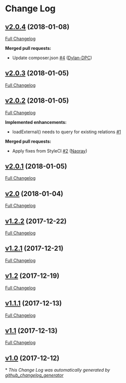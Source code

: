 # Change Log

## [v2.0.4](https://github.com/byte5digital/laravel-harvest/tree/v2.0.4) (2018-01-08)
[Full Changelog](https://github.com/byte5digital/laravel-harvest/compare/v2.0.3...v2.0.4)

**Merged pull requests:**

- Update composer.json [\#4](https://github.com/byte5digital/laravel-harvest/pull/4) ([Dylan-DPC](https://github.com/Dylan-DPC))

## [v2.0.3](https://github.com/byte5digital/laravel-harvest/tree/v2.0.3) (2018-01-05)
[Full Changelog](https://github.com/byte5digital/laravel-harvest/compare/v2.0.2...v2.0.3)

## [v2.0.2](https://github.com/byte5digital/laravel-harvest/tree/v2.0.2) (2018-01-05)
[Full Changelog](https://github.com/byte5digital/laravel-harvest/compare/v2.0.1...v2.0.2)

**Implemented enhancements:**

- loadExternal\(\) needs to query for existing relations [\#1](https://github.com/byte5digital/laravel-harvest/issues/1)

**Merged pull requests:**

- Apply fixes from StyleCI [\#2](https://github.com/byte5digital/laravel-harvest/pull/2) ([Naoray](https://github.com/Naoray))

## [v2.0.1](https://github.com/byte5digital/laravel-harvest/tree/v2.0.1) (2018-01-05)
[Full Changelog](https://github.com/byte5digital/laravel-harvest/compare/v2.0...v2.0.1)

## [v2.0](https://github.com/byte5digital/laravel-harvest/tree/v2.0) (2018-01-04)
[Full Changelog](https://github.com/byte5digital/laravel-harvest/compare/v1.2.2...v2.0)

## [v1.2.2](https://github.com/byte5digital/laravel-harvest/tree/v1.2.2) (2017-12-22)
[Full Changelog](https://github.com/byte5digital/laravel-harvest/compare/v1.2.1...v1.2.2)

## [v1.2.1](https://github.com/byte5digital/laravel-harvest/tree/v1.2.1) (2017-12-21)
[Full Changelog](https://github.com/byte5digital/laravel-harvest/compare/v1.2...v1.2.1)

## [v1.2](https://github.com/byte5digital/laravel-harvest/tree/v1.2) (2017-12-19)
[Full Changelog](https://github.com/byte5digital/laravel-harvest/compare/v1.1.1...v1.2)

## [v1.1.1](https://github.com/byte5digital/laravel-harvest/tree/v1.1.1) (2017-12-13)
[Full Changelog](https://github.com/byte5digital/laravel-harvest/compare/v1.1...v1.1.1)

## [v1.1](https://github.com/byte5digital/laravel-harvest/tree/v1.1) (2017-12-13)
[Full Changelog](https://github.com/byte5digital/laravel-harvest/compare/v1.0...v1.1)

## [v1.0](https://github.com/byte5digital/laravel-harvest/tree/v1.0) (2017-12-12)


\* *This Change Log was automatically generated by [github_changelog_generator](https://github.com/skywinder/Github-Changelog-Generator)*